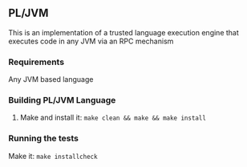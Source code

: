 ## PL/JVM

This is an implementation of a trusted language execution engine that executes
code in any JVM via an RPC mechanism

### Requirements

Any JVM based language

### Building PL/JVM Language


1. Make and install it: `make clean && make && make install`



### Running the tests

 Make it: `make installcheck`
